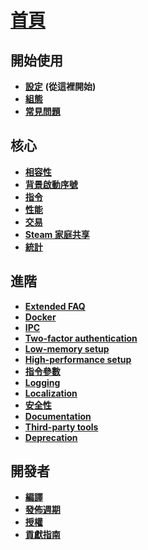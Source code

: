 # **[首頁](https://github.com/JustArchi/ArchiSteamFarm/wiki/Home)**

## 開始使用

* **[設定](https://github.com/JustArchi/ArchiSteamFarm/wiki/Setting-up)** **(從這裡開始)**
* **[組態](https://github.com/JustArchi/ArchiSteamFarm/wiki/Configuration)**
* **[常見問題](https://github.com/JustArchi/ArchiSteamFarm/wiki/FAQ)**

## 核心

* **[相容性](https://github.com/JustArchi/ArchiSteamFarm/wiki/Compatibility)**
* **[背景啟動序號](https://github.com/JustArchi/ArchiSteamFarm/wiki/Background-games-redeemer)**
* **[指令](https://github.com/JustArchi/ArchiSteamFarm/wiki/Commands)**
* **[性能](https://github.com/JustArchi/ArchiSteamFarm/wiki/Performance)**
* **[交易](https://github.com/JustArchi/ArchiSteamFarm/wiki/Trading)**
* **[Steam 家庭共享](https://github.com/JustArchi/ArchiSteamFarm/wiki/Steam-Family-Sharing)**
* **[統計](https://github.com/JustArchi/ArchiSteamFarm/wiki/Statistics)**

## 進階

* **[Extended FAQ](https://github.com/JustArchi/ArchiSteamFarm/wiki/Extended-FAQ)**
* **[Docker](https://github.com/JustArchi/ArchiSteamFarm/wiki/Docker)**
* **[IPC](https://github.com/JustArchi/ArchiSteamFarm/wiki/IPC)**
* **[Two-factor authentication](https://github.com/JustArchi/ArchiSteamFarm/wiki/Two-factor-authentication)**
* **[Low-memory setup](https://github.com/JustArchi/ArchiSteamFarm/wiki/Low-memory-setup)**
* **[High-performance setup](https://github.com/JustArchi/ArchiSteamFarm/wiki/High-performance-setup)**
* **[指令參數](https://github.com/JustArchi/ArchiSteamFarm/wiki/Command-line-arguments)**
* **[Logging](https://github.com/JustArchi/ArchiSteamFarm/wiki/Logging)**
* **[Localization](https://github.com/JustArchi/ArchiSteamFarm/wiki/Localization)**
* **[安全性](https://github.com/JustArchi/ArchiSteamFarm/wiki/Security)**
* **[Documentation](https://github.com/JustArchi/ArchiSteamFarm/wiki/Documentation)**
* **[Third-party tools](https://github.com/JustArchi/ArchiSteamFarm/wiki/Third-party-tools)**
* **[Deprecation](https://github.com/JustArchi/ArchiSteamFarm/wiki/Deprecation)**

## 開發者

* **[編譯](https://github.com/JustArchi/ArchiSteamFarm/wiki/Compilation)**
* **[發佈週期](https://github.com/JustArchi/ArchiSteamFarm/wiki/Release-cycle)**
* **[授權](https://github.com/JustArchi/ArchiSteamFarm/wiki/License)**
* **[貢獻指南](https://github.com/JustArchi/ArchiSteamFarm/blob/master/.github/CONTRIBUTING.md)**